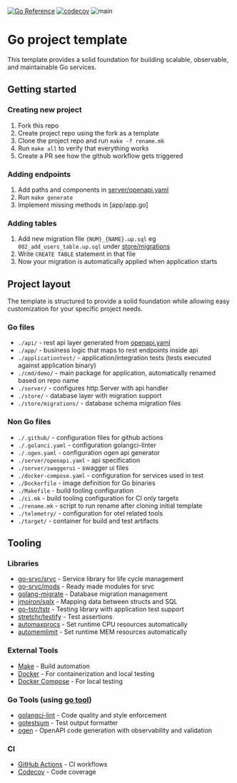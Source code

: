 [![Go Reference](https://pkg.go.dev/badge/github.com/heppu/go-template.svg)](https://pkg.go.dev/github.com/heppu/go-template) [![codecov](https://codecov.io/github/heppu/go-template/graph/badge.svg?token=H3u7Ui9PfC)](https://codecov.io/github/heppu/go-template) ![main](https://github.com/heppu/go-template/actions/workflows/go.yaml/badge.svg?branch=main)

# Go project template

This template provides a solid foundation for building scalable, observable, and maintainable Go services.

## Getting started

### Creating new project

1. Fork this repo
2. Create project repo using the fork as a template
3. Clone the project repo and run `make -f rename.mk`
4. Run `make all` to verify that everything works
5. Create a PR see how the github workflow gets triggered

### Adding endpoints

1. Add paths and components in [server/openapi.yaml](server/openapi.yaml)
2. Run `make generate`
3. Implement missing methods in [app/app.go]

### Adding tables

1. Add new migration file `{NUM}_{NAME}.up.sql` eg `002_add_users_table.up.sql` under [store/migrations](store/migrations)
2. Write `CREATE TABLE` statement in that file
3. Now your migration is automatically applied when application starts

## Project layout

The template is structured to provide a solid foundation while allowing easy customization for your specific project needs.

### Go files

- `./api/` - rest api layer generated from [openapi.yaml](server/openapi.yaml)
- `./app/` - business logic that maps to rest endpoints inside api
- `./applicationtest/` - application/integration tests (tests executed against application binary)
- `./cmd/demo/` - main package for application, automatically renamed based on repo name
- `./server/` - configures http.Server with api handler
- `./store/` - database layer with migration support
- `./store/migrations/` - database schema migration files

### Non Go files

- `./.github/` - configuration files for github actions
- `./.golanci.yaml` - configuration golangci-linter
- `./.ogen.yaml` - configuration ogen api generator
- `./server/openapi.yaml` - api specification
- `./server/swaggerui` - swagger ui files
- `./docker-compose.yaml` - configuration for services used in test
- `./Dockerfile` - image definition for Go binaries
- `./Makefile` - build tooling configuration
- `./ci.mk` - build tooling configuration for CI only targets
- `./rename.mk` - script to run rename after cloning initial template
- `./telemetry/` - configuration for otel related tools
- `./target/` - container for build and test artifacts

## Tooling

### Libraries

- [go-srvc/srvc](https://github.com/go-srvc/srvc) - Service library for life cycle management
- [go-srvc/mods](https://github.com/go-srvc/mods) - Ready made modules for srvc
- [golang-migrate](https://github.com/go-tstr/tstr/) - Database migration management
- [jmoiron/sqlx](https://github.com/jmoiron/sqlx) - Mapping data between structs and SQL
- [go-tstr/tstr](https://github.com/go-tstr/tstr) - Testing library with application test support
- [stretchr/testify](https://github.com/stretchr/testify) - Test assertions
- [automaxprocs](github.com/uber-go/automaxprocs) - Set runtime CPU resources automatically
- [automemlimit](github.com/KimMachineGun/automemlimit) - Set runtime MEM resources automatically

### External Tools

- [Make](https://www.gnu.org/software/make/) - Build automation
- [Docker](https://docs.docker.com/engine/install/) - For containerization and local testing
- [Docker Compose](https://docs.docker.com/compose/install/) - For local testing

### Go Tools (using [go tool](https://go.dev/doc/modules/managing-dependencies#tools))

- [golangci-lint](https://golangci-lint.run/) - Code quality and style enforcement
- [gotestsum](https://github.com/gotestyourself/gotestsum) - Test output formatter
- [ogen](https://ogen.dev/docs/intro) - OpenAPI code generation with observability and validation

### CI

- [GitHub Actions](https://docs.github.com/en/actions) - CI workflows
- [Codecov](https://app.codecov.io/github/heppu/go-template) - Code coverage
